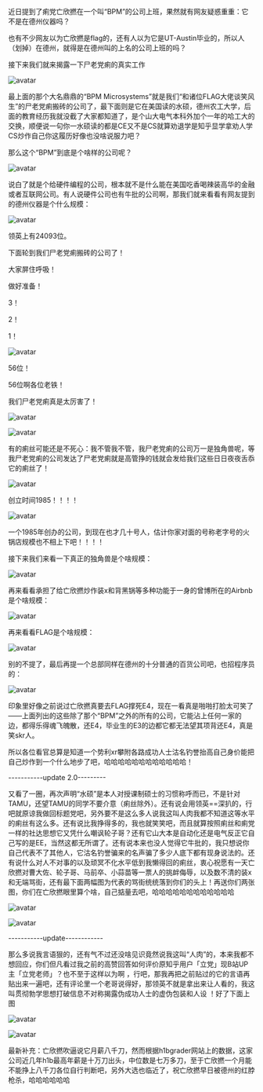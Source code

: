 近日提到了痢党亡欣撚在一个叫“BPM”的公司上班，果然就有网友疑惑重重：它不是在德州仪器吗？







也有不少网友以为亡欣撚是flag的，还有人以为它是UT-Austin毕业的，所以人（划掉）在德州，就得是在德州叫的上名的公司上班的吗？







接下来我们就来揭露一下尸老党痢的真实工作







![avatar](https://cdnfileimg.115.com/6f0a70237939e5147e05196c76f2c32d/5F5D6952/5f5d68ba8bc7716da2261585227b29c2457512fc?x-oss-process=style/0s)







最上面的那个大名鼎鼎的“BPM Microsystems”就是我们“和诸位FLAG大佬谈笑风生”的尸老党痢搬砖的公司了，最下面则是它在美国读的水硕，德州农工大学，后面的教育经历我就没截了大家都知道了，是个山大电气本科外加个一年的哈工大的交换，顺便说一句你一水硕读的都是CE又不是CS就算劝退学是知乎显学拿劝人学CS炒作自己你这履历好像也没啥说服力吧？







那么这个“BPM”到底是个啥样的公司呢？







![avatar](https://picb.zhimg.com/v2-bbf685283415f31144dfaf21b3156ada_b.jpg)







说白了就是个给硬件编程的公司，根本就不是什么能在美国吃香喝辣装高华的金融或者互联网公司。有人说硬件公司也有牛批的公司啊，那我们就来看看有网友提到的德州仪器是个什么规模：







![avatar](https://cdnfileimg.115.com/39baf5285b0e0460a0f8910a1df1ad54/5F5D6BFA/5f5d6bc92db63b5591dbc1be1085106bc3905221?x-oss-process=style/0s)







领英上有24093位。







下面轮到我们尸老党痢搬砖的公司了！







大家屏住呼吸！







做好准备！







3！







2！







1！







![avatar](https://cdnfileimg.115.com/2ce832c9f63c35049608a27b0501f646/5F5D6C4F/5f5d6bc02ef63616572fc51330f0b7c1256a31d6?x-oss-process=style/0s)







56位！







56位啊各位老铁！







我们尸老党痢真是太厉害了！







![avatar](https://cdnfileimg.115.com/1ef3be4c331fc9570bf605b23f15b058/5F5D6C7F/5f5d6bc0b074571d1f35f2952dbfca6accb411c4?x-oss-process=style/0s)






![avatar](https://cdnfileimg.115.com/21befe382577800000edcdf838be7c5e/5F5D6CB7/5f5d6bc06077b193441edac55b422200f4247a5a?x-oss-process=style/0s)







有的痢丝可能还是不死心：我不管我不管，我尸老党痢的公司万一是独角兽呢，等我尸老党痢的公司发达了尸老党痢就是高管挣的钱就会发给我们这些日日夜夜舌忝它的痢丝了！







![avatar](https://cdnfileimg.115.com/a47e40f481cc2283d49ad18f8fccff4e/5F5D6CF8/5f5d6bc598a35727de5cd45655b9c787e35c236e?x-oss-process=style/0s)







创立时间1985！！！！







![avatar](https://pic1.zhimg.com/v2-e8993cedbdbc1866627b2602bacfc896_b.png)







一个1985年创办的公司，到现在也才几十号人，估计你家对面的号称老字号的火锅店规模也不相上下吧！！！！







接下来我们来看一下真正的独角兽是个啥规模：







![avatar](https://cdnfileimg.115.com/add0923e2a642e93af296a1457f2611d/5F5D6D21/5f5d6bc5f6c21e3fa250f0529e97a27eac4a90a1?x-oss-process=style/0s)







再来看看承担了给亡欣撚炒作装x和背黑锅等多种功能于一身的曾博所在的Airbnb是个啥规模：







![avatar](https://cdnfileimg.115.com/d2fa6fd6875de0351208294014bc6b73/5F5D6D56/5f5d6bc5fcd287b60b6c21e8790cafe5207a70dd?x-oss-process=style/0s)







再来看看FLAG是个啥规模：







![avatar](https://cdnfileimg.115.com/83ac15d3f07470e47f24ee12766c1fb6/5F5D6D72/5f5d6bc8e05b677e6f9bbae4ff80ce5bb292979a?x-oss-process=style/0s)







别的不提了，最后再提一个总部同样在德州的十分普通的百货公司吧，也招程序员的：







![avatar](https://cdnfileimg.115.com/a2de82f0adb74126d1eb7cc2ae35b279/5F5D6D8C/5f5d6bc9d4fd704d4b43e371f48e62d83abcc385?x-oss-process=style/0s)







印象里好像之前说过亡欣撚真要去FLAG撑死E4，现在一看真是啪啪打脸太可笑了——上面列出的这些除了那个“BPM”之外的所有的公司，它能沾上任何一家的边，都得乐得魂飞魄散，还E4，毕业生的E3的边都它都无法望其项背还E4，真是笑skr人。







所以各位看官总算是知道一个势利xr攀附各路成功人士沽名钓誉抬高自己身价能把自己炒作到一个什么地步了吧，哈哈哈哈哈哈哈哈哈哈哈哈！







-----------update 2.0---------







又看了一圈，再次声明“水硕”是本人对授课制硕士的习惯称呼而已，不是针对TAMU，还望TAMU的同学不要介意（痢丝除外）。还有说会用领英==深扒的，行吧就原谅我做回标题党吧，另外要不是这么多人说我这叫人肉我都不知道这等水平的痢丝有这么多。还有说比我挣得多的，我也就笑笑吧，而且就算按照痢丝和痢党一样的社达思想它又凭什么嘲讽轮子哥？还有它山大本是自动化还是电气反正它自己写的是EE，当然这都无所谓了。还有说本来也没人觉得它牛批的，我只想说你自己代表不了其他人，它沽名钓誉骗来的名声骗了多少人底下都有现身说法的。还有说什么对人不对事的以及顽冥不化水平低到我懒得回的痢丝，衷心祝愿有一天亡欣撚对曹大佐、轮子哥、马前卒、小蒜苗等一票人的挑衅侮辱，以及数不清的装x和无端骂街，还有最下面两幅图为代表的骂街统统落到你们的头上！再送你们两张图，你们在亡欣撚眼里算个啥，自己掂量去吧，哈哈哈哈哈哈哈哈哈哈哈哈



![avatar](https://pic3.zhimg.com/v2-e81822198c0ddbcf7446421b3821101e_b.jpg)



![avatar](https://pic1.zhimg.com/v2-246becbb30d8aa9512d6d68de60dbb3c_b.jpg)







-----------update------------







那么多说我言语狠的，还有气不过还没啥见识竟然说我这叫“人肉”的，本来我都不想回应，你们但凡看过我之前的高赞回答如何评价原知乎用户「立党」现B站UP主「立党老师」？也不至于这样以为啊 ，行吧，那我再把之前贴过的它的言语再贴出来一遍吧，还有评论里一个老哥说得好，那领英不就是拿出来让人看的，我这叫贯彻勃学思想打破信息不对称揭露伪成功人士的虚伪包装和人设 ！好了下面上图







![avatar](https://pic4.zhimg.com/v2-1fa49393a7c447bde6a8f793fc92db61_b.jpg)



![avatar](https://pic3.zhimg.com/v2-711a17875b7443e8f8b03be4a7644757_b.jpg)











最新补充：亡欣撚吹逼说它月薪八千刀，然而根据h1bgrader网站上的数据，这家公司近几年h1b最高年薪是十万刀出头，中位数是七万多刀，至于亡欣撚一个月能不能挣上八千刀各位自行判断吧，另外大选也临近了，祝亡欣撚早日被德州的红脖枪杀，哈哈哈哈哈哈
